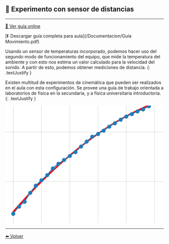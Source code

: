 ## 🎢 Experimento con sensor de distancias

---

[🔎 Ver guía online](/Documentacion/Dist-GuiaUniversitaria)

[⏬ Descargar guía completa para aula](/Documentacion/Guía Movimiento.pdf)


Usando un sensor de temperaturas incorporado, podemos hacer uso del segundo modo de funcionamiento del equipo, que mide la temperatura del ambiente y con esto nos estima un valor calculado para la velocidad del sonido. A partir de esto, podemos obtener mediciones de distancia.
{: .textJustify }

Existen multitud de experimentos de cinemática que pueden ser realizados en el aula con esta configuración. Se provee una guía de trabajo orientada a laboratorios de física en la secundaria, y a física universitaria introductoria.
{: .textJustify }

![](/assets/img/parabola.jpg)

---


[⬅️ Volver](Experimentos)

